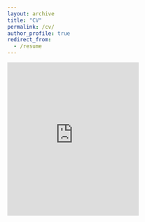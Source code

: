 ```yaml
---
layout: archive
title: "CV"
permalink: /cv/
author_profile: true
redirect_from:
  - /resume
---
```


<embed src="https://rmcglass.github.io/files/McGlassonCV_Jan10_2022.pdf" type="application/pdf" height="350"/>
